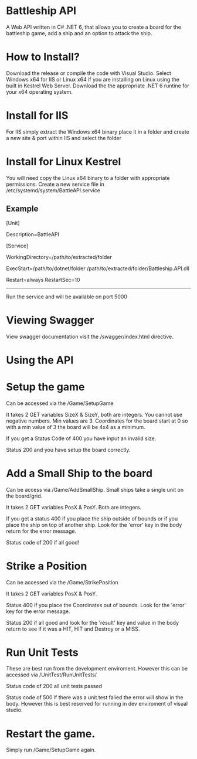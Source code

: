 
# Battleship API

A Web API written in C# .NET 6, that allows you to create a board for the battleship game, add a ship and an option to attack the ship.

# How to Install?

Download the release or compile the code with Visual Studio. Select Windows x64 for IIS or Linux x64 if you are installing on Linux using the built in Kestrel Web Server.
Download the the appropriate .NET 6 runtine for your x64 operating system.

# Install for IIS

For IIS simply extract the Windows x64 binary place it in a folder and create a new site & port within IIS and select the folder 

# Install for Linux Kestrel

You will need copy the Linux x64 binary to a folder with appropriate permissions. 
Create a new service file in /etc/systemd/system/BattleAPI.service

Example
---------------
[Unit]

Description=BattleAPI

[Service]

WorkingDirectory=/path/to/extracted/folder

ExecStart=/path/to/dotnet/folder /path/to/extracted/folder/Battleship.API.dll

Restart=always
RestartSec=10

-------

Run the service and will be available on port 5000


# Viewing Swagger

 View swagger documentation visit the /swagger/index.html directive.

# Using the API

# Setup the game

Can be accessed via the /Game/SetupGame

It takes 2 GET variables SizeX & SizeY, both are integers. You cannot use negative numbers. Min values are 3. Coordinates for the board start at 0 so with a min value of 3 the board will be 4x4 as a minimum.

If you get a Status Code of 400 you have input an invalid size.

Status 200 and you have setup the board correctly.


# Add a Small Ship to the board

Can be access via /Game/AddSmallShip. 
Small ships take a single unit on the board/grid.

It takes 2 GET variables PosX & PosY. Both are integers.

If you get a status 400 if you place the ship outside of bounds or if you place the ship on top of another ship. Look for the 'error' key in the body return for the error message.

Status code of 200 if all good!

# Strike a Position

Can be accessed via the /Game/StrikePosition

It takes 2 GET variables PosX & PosY.

Status 400 if you place the Coordinates out of bounds. Look for the 'error' key for the error message.

Status 200 if all good and look for the 'result' key and value in the body return to see if it was a HIT, HIT and Destroy or a MISS.

# Run Unit Tests

These are best run from the development enviroment. However this can be accessed via /UnitTest/RunUnitTests/

Status code of 200 all unit tests passed

Status code of 500 if there was a unit test falied the error will show in the body. However this is best reserved for running in dev enviroment of visual studio.

# Restart the game.

Simply run /Game/SetupGame again.


